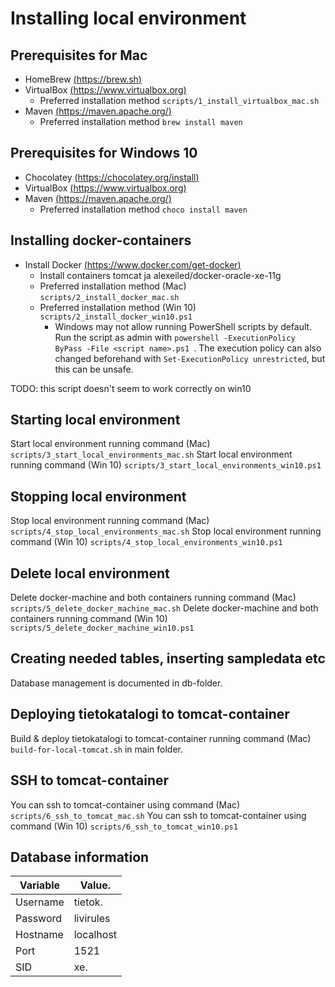 # Installing local environment

## Prerequisites for Mac
* HomeBrew [(https://brew.sh)](https://brew.sh)
* VirtualBox [(https://www.virtualbox.org)](https://www.virtualbox.org/)
	* Preferred installation method `scripts/1_install_virtualbox_mac.sh`
* Maven [(https://maven.apache.org/)](https://maven.apache.org/)
	* Preferred installation method `brew install maven`

## Prerequisites for Windows 10
* Chocolatey [(https://chocolatey.org/install)](https://chocolatey.org/install)
* VirtualBox [(https://www.virtualbox.org)](https://www.virtualbox.org/)
* Maven [(https://maven.apache.org/)](https://maven.apache.org/)
	* Preferred installation method `choco install maven`

## Installing docker-containers
* Install Docker [(https://www.docker.com/get-docker)](https://www.docker.com/get-docker)
	* Install containers tomcat ja alexeiled/docker-oracle-xe-11g
	* Preferred installation method (Mac) `scripts/2_install_docker_mac.sh`
	* Preferred installation method (Win 10) `scripts/2_install_docker_win10.ps1`
	    * Windows may not allow running PowerShell scripts by default. Run the script as admin with `powershell -ExecutionPolicy ByPass -File <script name>.ps1
`. The execution policy can also changed beforehand with `Set-ExecutionPolicy unrestricted`, but this can be unsafe.

TODO: this script doesn't seem to work correctly on win10

## Starting local environment
Start local environment running command (Mac) `scripts/3_start_local_environments_mac.sh`
Start local environment running command (Win 10) `scripts/3_start_local_environments_win10.ps1`

## Stopping local environment
Stop local environment running command (Mac) `scripts/4_stop_local_environments_mac.sh`
Stop local environment running command (Win 10) `scripts/4_stop_local_environments_win10.ps1`

## Delete local environment
Delete docker-machine and both containers running command (Mac) `scripts/5_delete_docker_machine_mac.sh`
Delete docker-machine and both containers running command (Win 10) `scripts/5_delete_docker_machine_win10.ps1`

## Creating needed tables, inserting sampledata etc
Database management is documented in db-folder.

## Deploying tietokatalogi to tomcat-container
Build & deploy tietokatalogi to tomcat-container running command (Mac) `build-for-local-tomcat.sh` in main folder.

## SSH to tomcat-container
You can ssh to tomcat-container using command (Mac) `scripts/6_ssh_to_tomcat_mac.sh`
You can ssh to tomcat-container using command (Win 10) `scripts/6_ssh_to_tomcat_win10.ps1`

## Database information

| Variable | Value.    |
| -------- | --------- |
| Username | tietok.   |
| Password | livirules |
| Hostname | localhost |
| Port     | 1521      |
| SID      | xe.       |
